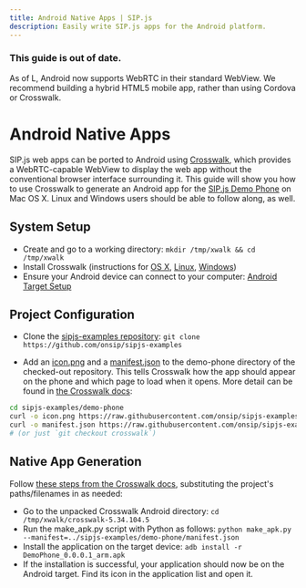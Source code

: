 ```yaml
---
title: Android Native Apps | SIP.js
description: Easily write SIP.js apps for the Android platform.
---
```


<section class="callout">
<h3>This guide is out of date.</h3>
<p>As of L, Android now supports WebRTC in their standard WebView. We recommend building a hybrid HTML5 mobile app, rather than using Cordova or Crosswalk.</p>
</section>

# Android Native Apps

SIP.js web apps can be ported to Android using [Crosswalk](https://crosswalk-project.org/), which provides a WebRTC-capable WebView to display the web app without the conventional browser interface surrounding it. This guide will show you how to use Crosswalk to generate an Android app for the [SIP.js Demo Phone](/demo-phone/) on Mac OS X. Linux and Windows users should be able to follow along, as well.

## System Setup

* Create and go to a working directory: `mkdir /tmp/xwalk && cd /tmp/xwalk`
* Install Crosswalk (instructions for [OS X](https://crosswalk-project.org/#documentation/getting_started/linux_host_setup/Install-the-Oracle-JDK), [Linux](https://crosswalk-project.org/#documentation/getting_started/Linux_host_setup/Installation-for-Crosswalk-Android), [Windows](https://crosswalk-project.org/#documentation/getting_started/Windows_host_setup/Installation-for-Crosswalk-Android))
* Ensure your Android device can connect to your computer: [Android Target Setup](https://crosswalk-project.org/#documentation/getting_started/android_target_setup)

## Project Configuration

* Clone the [sipjs-examples repository](https://github.com/onsip/sipjs-examples): `git clone https://github.com/onsip/sipjs-examples`

* Add an [icon.png](https://raw.githubusercontent.com/onsip/sipjs-examples/crosswalk/demo-phone/icon.png) and a [manifest.json](https://raw.githubusercontent.com/onsip/sipjs-examples/crosswalk/demo-phone/manifest.json) to the demo-phone directory of the checked-out repository. This tells Crosswalk how the app should appear on the phone and which page to load when it opens. More detail can be found in [the Crosswalk docs](https://crosswalk-project.org/#documentation/manifest):

~~~ bash
cd sipjs-examples/demo-phone
curl -o icon.png https://raw.githubusercontent.com/onsip/sipjs-examples/crosswalk/demo-phone/icon.png
curl -o manifest.json https://raw.githubusercontent.com/onsip/sipjs-examples/crosswalk/demo-phone/manifest.json
# (or just `git checkout crosswalk`)
~~~


## Native App Generation

Follow [these steps from the Crosswalk docs](https://crosswalk-project.org/#documentation/getting_started/run_on_android), substituting the project's paths/filenames in as needed:


* Go to the unpacked Crosswalk Android directory: `cd /tmp/xwalk/crosswalk-5.34.104.5`
* Run the make_apk.py script with Python as follows: `python make_apk.py --manifest=../sipjs-examples/demo-phone/manifest.json`
* Install the application on the target device: `adb install -r DemoPhone_0.0.0.1_arm.apk`
* If the installation is successful, your application should now be on the Android target. Find its icon in the application list and open it.
